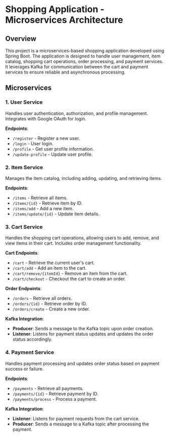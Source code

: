 # Shopping Application - Microservices Architecture

## Overview

This project is a microservices-based shopping application developed using Spring Boot. The application is designed to handle user management, item catalog, shopping cart operations, order processing, and payment services. It leverages Kafka for communication between the cart and payment services to ensure reliable and asynchronous processing.

## Microservices

### 1. User Service
Handles user authentication, authorization, and profile management. Integrates with Google OAuth for login.

**Endpoints**:
- `/register` - Register a new user.
- `/login` - User login.
- `/profile` - Get user profile information.
- `/update-profile` - Update user profile.

### 2. Item Service
Manages the item catalog, including adding, updating, and retrieving items.

**Endpoints**:
- `/items` - Retrieve all items.
- `/items/{id}` - Retrieve item by ID.
- `/items/add` - Add a new item.
- `/items/update/{id}` - Update item details.

### 3. Cart Service
Handles the shopping cart operations, allowing users to add, remove, and view items in their cart. Includes order management functionality.

**Cart Endpoints**:
- `/cart` - Retrieve the current user's cart.
- `/cart/add` - Add an item to the cart.
- `/cart/remove/{itemId}` - Remove an item from the cart.
- `/cart/checkout` - Checkout the cart to create an order.

**Order Endpoints**:
- `/orders` - Retrieve all orders.
- `/orders/{id}` - Retrieve order by ID.
- `/orders/create` - Create a new order.

**Kafka Integration**:
- **Producer**: Sends a message to the Kafka topic upon order creation.
- **Listener**: Listens for payment status updates and updates the order status accordingly.

### 4. Payment Service
Handles payment processing and updates order status based on payment success or failure.

**Endpoints**:
- `/payments` - Retrieve all payments.
- `/payments/{id}` - Retrieve payment by ID.
- `/payments/process` - Process a payment.

**Kafka Integration**:
- **Listener**: Listens for payment requests from the cart service.
- **Producer**: Sends a message to a Kafka topic after processing the payment.
